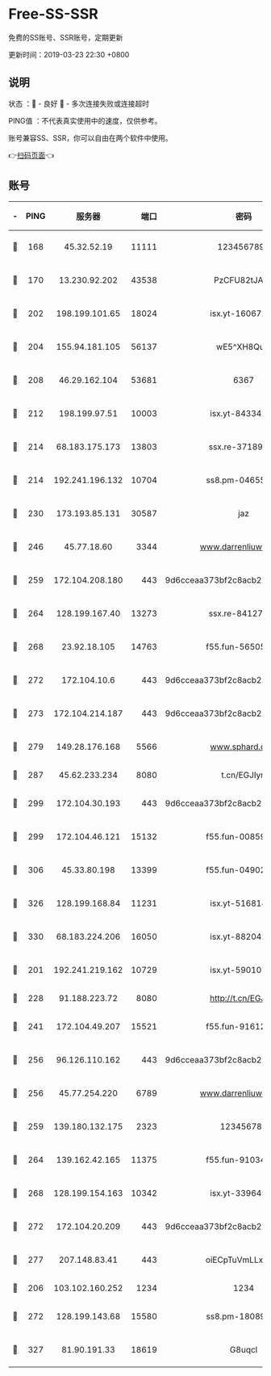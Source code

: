 # Free-SS-SSR

免费的SS账号、SSR账号，定期更新

更新时间：2019-03-23 22:30 +0800

## 说明

状态     ：🙂 - 良好 🙁 - 多次连接失败或连接超时

PING值   ：不代表真实使用中的速度，仅供参考。

账号兼容SS、SSR，你可以自由在两个软件中使用。

👉[扫码页面](https://liesauer.github.io/Free-SS-SSR/)👈

## 账号

|-|PING|服务器|端口|密码|加密方式|区域|
|:----:|:----:|:-----:|-----:|:----:|:----:|:----:|
|🙂|168|45.32.52.19|11111|1234567890|aes-256-cfb|JP|
|🙂|170|13.230.92.202|43538|PzCFU82tJAdZ|aes-256-cfb|JP|
|🙂|202|198.199.101.65|18024|isx.yt-16067242|aes-256-cfb|US|
|🙂|204|155.94.181.105|56137|wE5^XH8Quw|aes-256-cfb|US|
|🙂|208|46.29.162.104|53681|6367|aes-128-ctr|RU|
|🙂|212|198.199.97.51|10003|isx.yt-84334223|aes-256-cfb|US|
|🙂|214|68.183.175.173|13803|ssx.re-37189274|aes-256-cfb|US|
|🙂|214|192.241.196.132|10704|ss8.pm-04655152|aes-256-cfb|US|
|🙂|230|173.193.85.131|30587|jaz|aes-256-cfb|US|
|🙂|246|45.77.18.60|3344|www.darrenliuwei.com|aes-256-cfb|JP|
|🙂|259|172.104.208.180|443|9d6cceaa373bf2c8acb22e60b6a58be6|aes-256-cfb|US|
|🙂|264|128.199.167.40|13273|ssx.re-84127043|aes-256-cfb|SG|
|🙂|268|23.92.18.105|14763|f55.fun-56505886|aes-256-cfb|US|
|🙂|272|172.104.10.6|443|9d6cceaa373bf2c8acb22e60b6a58be6|aes-256-cfb|US|
|🙂|273|172.104.214.187|443|9d6cceaa373bf2c8acb22e60b6a58be6|aes-256-cfb|US|
|🙂|279|149.28.176.168|5566|www.sphard.com|aes-256-cfb|AU|
|🙂|287|45.62.233.234|8080|t.cn/EGJIyrl|rc4-md5|CA|
|🙂|299|172.104.30.193|443|9d6cceaa373bf2c8acb22e60b6a58be6|aes-256-cfb|US|
|🙂|299|172.104.46.121|15132|f55.fun-00859364|aes-256-cfb|SG|
|🙂|306|45.33.80.198|13399|f55.fun-04902399|aes-256-cfb|US|
|🙂|326|128.199.168.84|11231|isx.yt-51681488|aes-256-cfb|SG|
|🙂|330|68.183.224.206|16050|isx.yt-88204279|aes-256-cfb|SG|
|🙂|201|192.241.219.162|10729|isx.yt-59010753|aes-256-cfb|US|
|🙂|228|91.188.223.72|8080|http://t.cn/EGJIyrl|rc4-md5|RU|
|🙂|241|172.104.49.207|15521|f55.fun-91612366|aes-256-cfb|SG|
|🙂|256|96.126.110.162|443|9d6cceaa373bf2c8acb22e60b6a58be6|aes-256-cfb|US|
|🙂|256|45.77.254.220|6789|www.darrenliuwei.com|aes-256-cfb|SG|
|🙂|259|139.180.132.175|2323|123456789|aes-256-cfb|SG|
|🙂|264|139.162.42.165|11375|f55.fun-91034656|aes-256-cfb|SG|
|🙂|268|128.199.154.163|10342|isx.yt-33964532|aes-256-cfb|SG|
|🙂|272|172.104.20.209|443|9d6cceaa373bf2c8acb22e60b6a58be6|aes-256-cfb|US|
|🙂|277|207.148.83.41|443|oiECpTuVmLLxk4Ts|aes-256-cfb|AU|
|🙁|206|103.102.160.252|1234|1234|rc4-md5|JP|
|🙁|272|128.199.143.68|15580|ss8.pm-18089615|aes-256-cfb|SG|
|🙁|327|81.90.191.33|18619|G8uqcl|aes-256-cfb|US|
